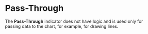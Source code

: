 # Pass-Through

The **Pass-Through** indicator does not have logic and is used only for passing data to the chart, for example, for drawing lines.